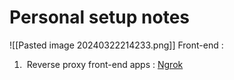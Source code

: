 # Personal setup notes
![[Pasted image 20240322214233.png]]
Front-end :

1)  Reverse proxy front-end apps : 
	[Ngrok](Front-end/Ngrok.md)
